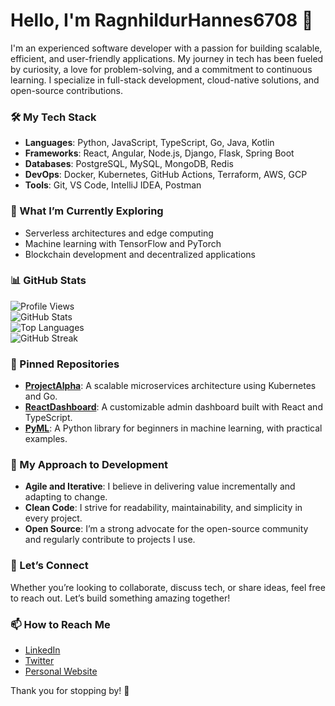 # Hello, I'm RagnhildurHannes6708 👋  

I'm an experienced software developer with a passion for building scalable, efficient, and user-friendly applications. My journey in tech has been fueled by curiosity, a love for problem-solving, and a commitment to continuous learning. I specialize in full-stack development, cloud-native solutions, and open-source contributions.  

### 🛠️ My Tech Stack  
- **Languages**: Python, JavaScript, TypeScript, Go, Java, Kotlin  
- **Frameworks**: React, Angular, Node.js, Django, Flask, Spring Boot  
- **Databases**: PostgreSQL, MySQL, MongoDB, Redis  
- **DevOps**: Docker, Kubernetes, GitHub Actions, Terraform, AWS, GCP  
- **Tools**: Git, VS Code, IntelliJ IDEA, Postman  

### 🌱 What I’m Currently Exploring  
- Serverless architectures and edge computing  
- Machine learning with TensorFlow and PyTorch  
- Blockchain development and decentralized applications  

### 📊 GitHub Stats  
![Profile Views](https://komarev.com/ghpvc/?username=RagnhildurHannes6708&color=brightgreen)  
![GitHub Stats](https://github-readme-stats.vercel.app/api?username=RagnhildurHannes6708&show_icons=true&theme=dark)  
![Top Languages](https://github-readme-stats.vercel.app/api/top-langs/?username=RagnhildurHannes6708&layout=compact&theme=dark)  
![GitHub Streak](https://streak-stats.demolab.com/?user=RagnhildurHannes6708&theme=dark)  

### 💼 Pinned Repositories  
- **[ProjectAlpha](https://github.com/RagnhildurHannes6708/ProjectAlpha)**: A scalable microservices architecture using Kubernetes and Go.  
- **[ReactDashboard](https://github.com/RagnhildurHannes6708/ReactDashboard)**: A customizable admin dashboard built with React and TypeScript.  
- **[PyML](https://github.com/RagnhildurHannes6708/PyML)**: A Python library for beginners in machine learning, with practical examples.  

### 🎯 My Approach to Development  
- **Agile and Iterative**: I believe in delivering value incrementally and adapting to change.  
- **Clean Code**: I strive for readability, maintainability, and simplicity in every project.  
- **Open Source**: I’m a strong advocate for the open-source community and regularly contribute to projects I use.  

### 🤝 Let’s Connect  
Whether you’re looking to collaborate, discuss tech, or share ideas, feel free to reach out. Let’s build something amazing together!  

### 📫 How to Reach Me  
- [LinkedIn](#)  
- [Twitter](#)  
- [Personal Website](#)  

Thank you for stopping by! 🚀
